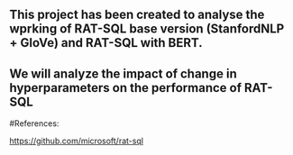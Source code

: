 ## This project has been created to analyse the wprking of RAT-SQL base version (StanfordNLP + GloVe) and RAT-SQL with BERT.
## We will analyze the impact of change in hyperparameters on the performance of RAT-SQL



#References:

https://github.com/microsoft/rat-sql
